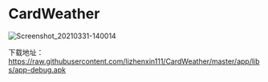 # CardWeather
![Screenshot_20210331-140014](https://user-images.githubusercontent.com/25926635/113101941-e5b69b00-922f-11eb-9223-4652ec1d377a.png)

下载地址：https://raw.githubusercontent.com/lizhenxin111/CardWeather/master/app/libs/app-debug.apk
